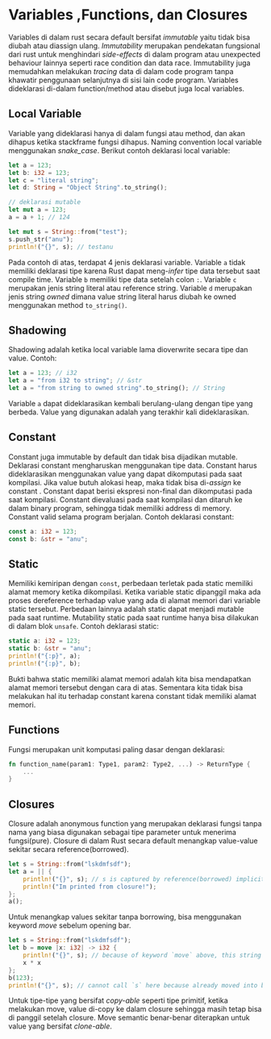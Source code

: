 # Variables ,Functions, dan Closures #

Variables di dalam rust secara default bersifat *immutable* yaitu tidak bisa diubah atau diassign ulang. *Immutability* merupakan pendekatan fungsional dari rust untuk menghindari *side-effects* di dalam program atau unexpected behaviour lainnya seperti race condition dan data race. Immutability juga memudahkan melakukan *tracing* data di dalam code program tanpa khawatir penggunaan selanjutnya di sisi lain code program.
Variables dideklarasi di-dalam function/method atau disebut juga local variables.

## Local Variable ##
Variable yang dideklarasi hanya di dalam fungsi atau method, dan akan dihapus ketika stackframe fungsi dihapus.
Naming convention local variable menggunakan *snake_case*.
Berikut contoh deklarasi local variable:
```rust
let a = 123;
let b: i32 = 123;
let c = "literal string";
let d: String = "Object String".to_string();

// deklarasi mutable
let mut a = 123;
a = a + 1; // 124

let mut s = String::from("test");
s.push_str("anu");
println!("{}", s); // testanu
```
Pada contoh di atas, terdapat 4 jenis deklarasi variable. Variable `a` tidak memiliki deklarasi tipe karena Rust dapat meng-*infer* tipe data tersebut saat compile time. Variable `b` memiliki tipe data setelah colon `:`. Variable `c` merupakan jenis string literal atau reference string. Variable `d` merupakan jenis string *owned* dimana value string literal harus diubah ke owned menggunakan method `to_string()`.

## Shadowing ##
Shadowing adalah ketika local variable lama dioverwrite secara tipe dan value. Contoh:
```rust
let a = 123; // i32
let a = "from i32 to string"; // &str
let a = "from string to owned string".to_string(); // String
```
Variable `a` dapat dideklarasikan kembali berulang-ulang dengan tipe yang berbeda. Value yang digunakan adalah yang terakhir kali dideklarasikan.

## Constant ##
Constant juga immutable by default dan tidak bisa dijadikan mutable. Deklarasi constant mengharuskan menggunakan tipe data. Constant harus dideklarasikan menggunakan value yang dapat dikomputasi pada saat kompilasi. Jika value butuh alokasi heap, maka tidak bisa di-*assign* ke constant . Constant dapat berisi ekspresi non-final dan dikomputasi pada saat kompilasi. Constant dievaluasi pada saat kompilasi dan ditaruh ke dalam binary program, sehingga tidak memiliki address di memory. Constant valid selama program berjalan. Contoh deklarasi constant:
```rust
const a: i32 = 123;
const b: &str = "anu";
```

## Static ## 
Memiliki kemiripan dengan `const`, perbedaan terletak pada static memiliki alamat memory ketika dikompilasi. Ketika variable static dipanggil maka ada proses dereference terhadap value yang ada di alamat memori dari variable static tersebut. Perbedaan lainnya adalah static dapat menjadi mutable pada saat runtime. Mutability static pada saat runtime hanya bisa dilakukan di dalam blok `unsafe`. Contoh deklarasi static:
```rust
static a: i32 = 123;
static b: &str = "anu";
println!("{:p}", a);
println!("{:p}", b);
```
Bukti bahwa static memiliki alamat memori adalah kita bisa mendapatkan alamat memori tersebut dengan cara di atas. Sementara kita tidak bisa melakukan hal itu terhadap constant karena constant tidak memiliki alamat memori.

## Functions ##
Fungsi merupakan unit komputasi paling dasar dengan deklarasi:
```rust
fn function_name(param1: Type1, param2: Type2, ...) -> ReturnType {
    ...
}
```

## Closures ##
Closure adalah anonymous function yang merupakan deklarasi fungsi tanpa nama yang biasa digunakan sebagai tipe parameter untuk menerima fungsi(pure). Closure di dalam Rust secara default menangkap value-value sekitar secara reference(borrowed).
```rust
let s = String::from("lskdmfsdf");
let a = || {
    println!("{}", s); // s is captured by reference(borrowed) implicitly by closure
    println!("Im printed from closure!");
};
a();
```
Untuk menangkap values sekitar tanpa borrowing, bisa menggunakan keyword *move* sebelum opening bar.
```rust
let s = String::from("lskdmfsdf");
let b = move |x: i32| -> i32 {
    println!("{}", s); // because of keyword `move` above, this string is moved here so cannot be mentioned/referenced below anymore.
    x * x
};
b(123);
println!("{}", s); // cannot call `s` here because already moved into b closure scope.
```
Untuk tipe-tipe yang bersifat *copy-able* seperti tipe primitif, ketika melakukan move, value di-copy ke dalam closure sehingga masih tetap bisa di panggil setelah closure. Move semantic benar-benar diterapkan untuk value yang bersifat *clone-able*.
